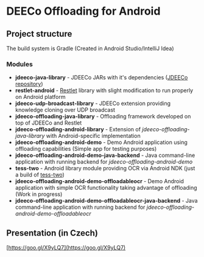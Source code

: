 # DEECo Offloading for Android

## Project structure

The build system is Gradle (Created in Android Studio/IntelliJ Idea)

### Modules
- **jdeeco-java-library** - JDEECo JARs with it's dependencies ([JDEECo repository](https://github.com/d3scomp/JDEECo))
- **restlet-android** - [Restlet](restlet.com) library with slight modification to run properly on Android platform
- **jdeeco-udp-broadcast-library** - JDEECo extension providing knowledge cloning over UDP broadcast
- **jdeeco-offloading-java-library** - Offloading framework developed on top of JDEECo and Restlet
- **jdeeco-offloading-android-library** - Extension of *jdeeco-offloading-java-library* with Android-specific implementation
- **jdeeco-offloading-android-demo** - Demo Android application using offloading capabilities (Simple app for testing purposes)
- **jdeeco-offloading-android-demo-java-backend** - Java command-line application with running backend for *jdeeco-offloading-android-demo*
- **tess-two** - Android library module providing OCR via Android NDK (just a build of [tess-two](https://github.com/rmtheis/tess-two))
- **jdeeco-offloading-android-demo-offloadableocr** - Demo Android application with simple OCR functionality taking advantage of offloading (Work in progress)
- **jdeeco-offloading-android-demo-offloadableocr-java-backend** - Java command-line application with running backend for *jdeeco-offloading-android-demo-offloadableocr*

## Presentation (in Czech)
[https://goo.gl/X9yLQ7](https://goo.gl/X9yLQ7)
